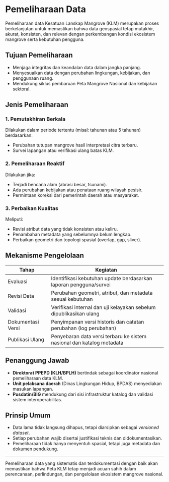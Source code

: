 # Pemeliharaan Data

Pemeliharaan data Kesatuan Lanskap Mangrove (KLM) merupakan proses berkelanjutan untuk memastikan bahwa data geospasial tetap mutakhir, akurat, konsisten, dan relevan dengan perkembangan kondisi ekosistem mangrove serta kebutuhan pengguna.

## Tujuan Pemeliharaan

- Menjaga integritas dan keandalan data dalam jangka panjang.
- Menyesuaikan data dengan perubahan lingkungan, kebijakan, dan penggunaan ruang.
- Mendukung siklus pembaruan Peta Mangrove Nasional dan kebijakan sektoral.

## Jenis Pemeliharaan

### 1. **Pemutakhiran Berkala**
Dilakukan dalam periode tertentu (misal: tahunan atau 5 tahunan) berdasarkan:
- Perubahan tutupan mangrove hasil interpretasi citra terbaru.
- Survei lapangan atau verifikasi ulang batas KLM.

### 2. **Pemeliharaan Reaktif**
Dilakukan jika:
- Terjadi bencana alam (abrasi besar, tsunami).
- Ada perubahan kebijakan atau penataan ruang wilayah pesisir.
- Permintaan koreksi dari pemerintah daerah atau masyarakat.

### 3. **Perbaikan Kualitas**
Meliputi:
- Revisi atribut data yang tidak konsisten atau keliru.
- Penambahan metadata yang sebelumnya belum lengkap.
- Perbaikan geometri dan topologi spasial (overlap, gap, sliver).

## Mekanisme Pengelolaan

| Tahap                | Kegiatan                                                                 |
|----------------------|--------------------------------------------------------------------------|
| Evaluasi             | Identifikasi kebutuhan update berdasarkan laporan pengguna/survei       |
| Revisi Data          | Perubahan geometri, atribut, dan metadata sesuai kebutuhan               |
| Validasi             | Verifikasi internal dan uji kelayakan sebelum dipublikasikan ulang       |
| Dokumentasi Versi    | Penyimpanan versi historis dan catatan perubahan (log perubahan)         |
| Publikasi Ulang      | Penyebaran data versi terbaru ke sistem nasional dan katalog metadata    |

## Penanggung Jawab

- **Direktorat PPEPD (KLH/BPLH)** bertindak sebagai koordinator nasional pemeliharaan data KLM.
- **Unit pelaksana daerah** (Dinas Lingkungan Hidup, BPDAS) menyediakan masukan lapangan.
- **Pusdatin/BIG** mendukung dari sisi infrastruktur katalog dan validasi sistem interoperabilitas.

## Prinsip Umum

- Data lama tidak langsung dihapus, tetapi diarsipkan sebagai _versioned dataset_.
- Setiap perubahan wajib disertai justifikasi teknis dan didokumentasikan.
- Pemeliharaan tidak hanya menyentuh spasial, tetapi juga metadata dan dokumen pendukung.

---

Pemeliharaan data yang sistematis dan terdokumentasi dengan baik akan memastikan bahwa Peta KLM tetap menjadi acuan sahih dalam perencanaan, perlindungan, dan pengelolaan ekosistem mangrove nasional.
